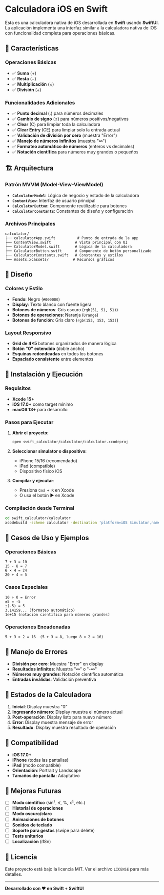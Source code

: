 # Calculadora iOS en Swift

Esta es una calculadora nativa de iOS desarrollada en **Swift** usando **SwiftUI**. La aplicación implementa una interfaz similar a la calculadora nativa de iOS con funcionalidad completa para operaciones básicas.

## 🚀 Características

### Operaciones Básicas
- ✅ **Suma** (+)
- ✅ **Resta** (−)
- ✅ **Multiplicación** (×)
- ✅ **División** (÷)

### Funcionalidades Adicionales
- ✅ **Punto decimal** (.) para números decimales
- ✅ **Cambio de signo** (±) para números positivos/negativos
- ✅ **Clear** (C) para limpiar toda la calculadora
- ✅ **Clear Entry** (CE) para limpiar solo la entrada actual
- ✅ **Validación de división por cero** (muestra "Error")
- ✅ **Manejo de números infinitos** (muestra "∞")
- ✅ **Formateo automático de números** (enteros vs decimales)
- ✅ **Notación científica** para números muy grandes o pequeños

## 🏗️ Arquitectura

### Patrón MVVM (Model-View-ViewModel)
- **`CalculatorModel`**: Lógica de negocio y estado de la calculadora
- **`ContentView`**: Interfaz de usuario principal
- **`CalculatorButton`**: Componente reutilizable para botones
- **`CalculatorConstants`**: Constantes de diseño y configuración

### Archivos Principales
```
calculator/
├── calculatorApp.swift          # Punto de entrada de la app
├── ContentView.swift           # Vista principal con UI
├── CalculatorModel.swift       # Lógica de la calculadora
├── CalculatorButton.swift      # Componente de botón personalizado
├── CalculatorConstants.swift   # Constantes y estilos
└── Assets.xcassets/           # Recursos gráficos
```

## 🎨 Diseño

### Colores y Estilo
- **Fondo**: Negro (`#000000`)
- **Display**: Texto blanco con fuente ligera
- **Botones de números**: Gris oscuro (`rgb(51, 51, 51)`)
- **Botones de operaciones**: Naranja (`Orange`)
- **Botones de función**: Gris claro (`rgb(153, 153, 153)`)

### Layout Responsivo
- **Grid de 4×5** botones organizados de manera lógica
- **Botón "0" extendido** (doble ancho)
- **Esquinas redondeadas** en todos los botones
- **Espaciado consistente** entre elementos

## 🔧 Instalación y Ejecución

### Requisitos
- **Xcode 15+**
- **iOS 17.0+** como target mínimo
- **macOS 13+** para desarrollo

### Pasos para Ejecutar
1. **Abrir el proyecto**:
   ```bash
   open swift_calculator/calculator/calculator.xcodeproj
   ```

2. **Seleccionar simulator o dispositivo**:
   - iPhone 15/16 (recomendado)
   - iPad (compatible)
   - Dispositivo físico iOS

3. **Compilar y ejecutar**:
   - Presiona `Cmd + R` en Xcode
   - O usa el botón ▶️ en Xcode

### Compilación desde Terminal
```bash
cd swift_calculator/calculator
xcodebuild -scheme calculator -destination 'platform=iOS Simulator,name=iPhone 16' build
```

## 🧪 Casos de Uso y Ejemplos

### Operaciones Básicas
```
7 + 3 = 10
15 - 8 = 7
6 × 4 = 24
20 ÷ 4 = 5
```

### Casos Especiales
```
10 ÷ 0 = Error
±5 = -5
±(-5) = 5
3.14159... (formateo automático)
1e+15 (notación científica para números grandes)
```

### Operaciones Encadenadas
```
5 + 3 × 2 = 16  (5 + 3 = 8, luego 8 × 2 = 16)
```

## 🐛 Manejo de Errores

- **División por cero**: Muestra "Error" en display
- **Resultados infinitos**: Muestra "∞" o "-∞"
- **Números muy grandes**: Notación científica automática
- **Entradas inválidas**: Validación preventiva

## 🔄 Estados de la Calculadora

1. **Inicial**: Display muestra "0"
2. **Ingresando número**: Display muestra el número actual
3. **Post-operación**: Display listo para nuevo número
4. **Error**: Display muestra mensaje de error
5. **Resultado**: Display muestra resultado de operación

## 📱 Compatibilidad

- **iOS 17.0+**
- **iPhone** (todas las pantallas)
- **iPad** (modo compatible)
- **Orientación**: Portrait y Landscape
- **Tamaños de pantalla**: Adaptativo

## 🚧 Mejoras Futuras

- [ ] **Modo científico** (sin², √, %, x², etc.)
- [ ] **Historial de operaciones**
- [ ] **Modo oscuro/claro**
- [ ] **Animaciones de botones**
- [ ] **Sonidos de teclado**
- [ ] **Soporte para gestos** (swipe para delete)
- [ ] **Tests unitarios**
- [ ] **Localización** (i18n)

## 📄 Licencia

Este proyecto está bajo la licencia MIT. Ver el archivo `LICENSE` para más detalles.

---

**Desarrollado con ❤️ en Swift + SwiftUI**

